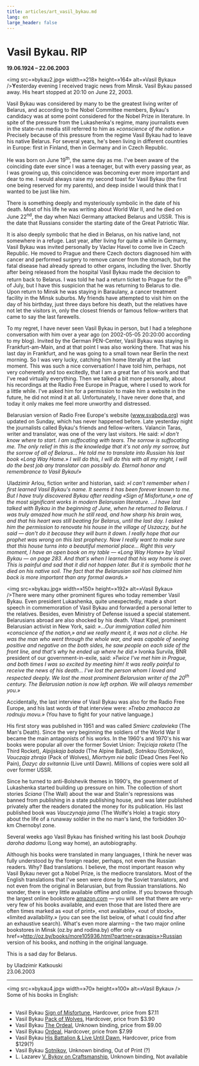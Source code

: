 ```yaml
---
title: articles/art_vasil_bykau.md 
lang: en
large_header: false
---
```



<h1 id=»vasil-bykau.-rip»>Vasil Bykau. RIP</h1>

<strong>19.06.1924 – 22.06.2003</strong>


<img src=»bykau2.jpg» width=»218» height=»164» alt=»Vasil Bykau» /><strong>Y</strong>esterday evening I received tragic news from Minsk. Vasil Bykau passed away. His heart stopped at 20:10 on June 22, 2003.


Vasil Bykau was considered by many to be the greatest living writer of Belarus, and according to the Nobel Committee members, Bykau's candidacy was at some point considered for the Nobel Prize in literature. In spite of the pressure from the Lukashenka's regime, many journalists even in the state-run media still referred to him as  *»conscience of the nation.»*  Precisely because of this pressure from the regime Vasil Bykau had to leave his native Belarus. For several years, he's been living in different countries in Europe: first in Finland, then in Germany and in Czech Republic.


He was born on June 19<sup>th</sup>, the same day as me. I've been aware of the coinciding date ever since I was a teenager, but with every passing year, as I was growing up, this coincidence was becoming ever more important and dear to me. I would always raise my second toast for Vasil Bykau (the first one being reserved for my parents), and deep inside I would think that I wanted to be just like him.


There is something deeply and mysteriously symbolic in the date of his death. Most of his life he was writing about World War II, and he died on June 22<sup>nd</sup>, the day when Nazi Germany attacked Belarus and USSR. This is the date that Russians consider the starting date of the Great Patriotic War.


It is also deeply symbolic that he died in Belarus, on his native land, not somewhere in a refuge. Last year, after living for quite a while in Germany, Vasil Bykau was invited personally by Vaclav Havel to come live in Czech Republic. He moved to Prague and there Czech doctors diagnosed him with cancer and performed surgery to remove cancer from the stomach, but the fatal disease had already spread to other organs, including the liver. Shortly after being released from the hospital Vasil Bykau made the decision to return back to Belarus. I was told he had a return ticket to Prague for the 6<sup>th</sup> of July, but I have this suspicion that he was returning to Belarus to die. Upon return to Minsk he was staying in Baraulany, a cancer treatment facility in the Minsk suburbs. My friends have attempted to visit him on the day of his birthday, just three days before his death, but the relatives have not let the visitors in, only the closest friends or famous fellow-writers that came to say the last farewells.


To my regret, I have never seen Vasil Bykau in person, but I had a telephone conversation with him over a year ago (on 2002-05-05 20:20:00 according to my blog). Invited by the German PEN-Center, Vasil Bykau was staying in Frankfurt-am-Main, and at that point I was also working there. That was his last day in Frankfurt, and he was going to a small town near Berlin the next morning. So I was very lucky, catching him home literally at the last moment. This was such a nice conversation! I have told him, perhaps, not very coherently and too excitedly, that I am a great fan of his work and that I've read virtually everything. Then we talked a bit more personally, about his recordings at the Radio Free Europe in Prague, where I used to work for a little while. I've asked him for a permission to make him a website in the future, he did not mind it at all. Unfortunately, I have never done that, and today it only makes me feel more unworthy and distressed.


Belarusian version of Radio Free Europe's website (www.svaboda.org) was updated on Sunday, which has never happened before. Late yesterday night the journalists called Bykau's friends and fellow-writers. Valancin Taras, writer and translator, was one of the very last visitors. He said:  *»I don't know where to start. I am suffocating with tears. The sorrow is suffocating me. The only relief in this is the knowledge that it's not only my sorrow, but the sorrow of all of Belarus... He told me to translate into Russian his last book «Long Way Home.» I will do this, I will do this with all my might, I will do the best job any translator can possibly do. Eternal honor and remembrance to Vasil Bykau!»* 


Uladzimir Arlou, fiction writer and historian, said:  *»I can't remember when I first learned Vasil Bykau's name. It seems it has been forever known to me. But I have truly discovered Bykau after reading «Sign of Misfortune,» one of the most significant works in modern Belarusian literature. ...I have last talked with Bykau in the beginning of June, when he returned to Belarus. I was truly amazed how much he still read, and how sharp his brain was, and that his heart was still beating for Belarus, until the last day. I asked him the permission to renovate his house in the village of Uszaczy, but he said — don't do it because they will burn it down. I really hope that our prophet was wrong on this last prophecy. Now I really want to make sure that this house turns into a beautiful memorial place... Right this very moment, I have an open book on my table — «Long Way Home» by Vasil Bykau — on page 283. And that's when I learned that his way home is over. This is painful and sad that it did not happen later. But it is symbolic that he died on his native soil. The fact that the Belarusian soil has claimed him back is more important than any formal awards.»* 


<img src=»bykau.jpg» width=»150» height=»192» alt=»Vasil Bykau» />There were many other prominent figures who today remember Vasil Bykau. Even president Lukashenka, quite unexpectedly, made a short speech in commemoration of Vasil Bykau and forwarded a personal letter to the relatives. Besides, even Ministry of Defense issued a special statement. Belarusians abroad are also shocked by his death. Vitaut Kipel, prominent Belarusian activist in New York, said:  *»...Our immigration called him «conscience of the nation,» and we really meant it, it was not a cliche. He was the man who went through the whole war, and was capable of seeing positive and negative on the both sides, he saw people on each side of the front line, and that's why he ended up where he did.»*  Ivonka Survila, BNR president of our government-in-exile, said:  *»Twice I've met him in Prague, and both times I was so excited by meeting him! It was really painful to receive the news of his death... I've lost the person whom I loved and respected deeply. We lost the most prominent Belarusian writer of the 20<sup>th</sup> century. The Belarusian nation is now left orphan. We will always remember you.»* 


Accidentally, the last interview of Vasil Bykau was also for the Radio Free Europe, and his last words of that interview were:  *»Treba zmahacca za rodnuju movu.»*  (You have to fight for your native language.)


His first story was published in 1951 and was called  *Smierc czalavieka*  (The Man's Death). Since the very beginning the soldiers of the World War II became the main antagonists of his works. In the 1960's and 1970's his war books were popular all over the former Soviet Union:  *Trejciaja raketa*  (The Third Rocket),  *Alpijskaja balada*  (The Alpine Ballad),  *Sotnikau*  (Sotnikov),  *Vouczaja zhraja*  (Pack of Wolves),  *Miortvym nie balic*  (Dead Ones Feel No Pain),  *Dazyc da svitannia*  (Live until Dawn). Millions of copies were sold all over former USSR.


Since he turned to anti-Bolshevik themes in 1990's, the government of Lukashenka started building up pressure on him. The collection of short stories  *Sciana*  (The Wall) about the war and Stalin's repressions was banned from publishing in a state publishing house, and was later published privately after the readers donated the money for its publication. His last published book was  *Vauczynaja jama*  (The Wolfe's Hole) a tragic story about the life of a runaway soldier in the no man's land, the forbidden 30-km Chernobyl zone.


Several weeks ago Vasil Bykau has finished writing his last book  *Douhaja daroha dadomu*  (Long way home), an autobiography.


Although his books were translated in many languages, I think he never was fully understood by the foreign reader, perhaps, not even the Russian readers. Why? Bad translations. I believe, the most important reason why Vasil Bykau never got a Nobel Prize, is the mediocre translators. Most of the English translations that I've seen were done by the Soviet translators, and not even from the original in Belarusian, but from Russian translations. No wonder, there is very little available offline and online. If you browse through the largest online bookstore <a href=»http://www.amazon.com/exec/obidos/redirect-home/belarusianlan-20»>amazon.com</a> — you will see that there are very-very few of his books available, and even those that are listed there are often times marked as «out of print», «not available», «out of stock», «limited availability.» (you can see the list below, of what I could find after an exhaustive search). What's even more alarming – the two major online bookstores in Minsk (oz.by and rodina.by) offer only <a href=»http://oz.by/books/more105936.html?partner=pravapis»>Russian</a> version of his books, and nothing in the original language.


This is a sad day for Belarus.


by Uladzimir Katkouski<br />
23.06.2003

<hr />

<img src=»bykau4.jpg» width=»70» height=»100» alt=»Vasil Bykau» /> Some of his books in English:<br />
<br />
- Vasil Bykau <a href=»http://www.amazon.com/exec/obidos/ASIN/0898640490/belarusianlan-20»>Sign of Misfortune</a>, Hardcover, price from $7.11<br />
- Vasil Bykau <a href=»http://www.amazon.com/exec/obidos/ASIN/0690041144/belarusianlan-20»>Pack of Wolves</a>, Hardcover, price from $3.90<br />
- Vasil Bykau <a href=»http://www.amazon.com/exec/obidos/ASIN/0525171959/belarusianlan-20»>The Ordeal</a>, Unknown binding, price from $9.00<br />
- Vasil Bykau <a href=»http://www.amazon.com/exec/obidos/ASIN/0525171924/belarusianlan-20»>Ordeal</a>, Hardcover, price from $7.99<br />
- Vasil Bykau <a href=»http://www.amazon.com/exec/obidos/ASIN/0702216054/belarusianlan-20»>His Battalion &amp; Live Until Dawn</a>, Hardcover, price from $129(?)<br />
- Vasil Bykau <a href=»http://www.amazon.com/exec/obidos/ASIN/2226001131/belarusianlan-20»>Sotnikov</a>, Unknown binding, Out of Print (?)<br />
- L. Lazarev <a href=»http://www.amazon.com/exec/obidos/ASIN/5050006856/belarusianlan-20»>V. Bykov on Craftsmanship</a>, Unknown binding, Not available<br />


